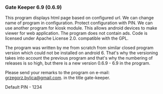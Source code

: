 ### Gate Keeper 6.9 (0.6.9)

This program displays html page based on configured url.
We can change name of program in configuration.
Protect configuration with PIN.
We can use another program for kiosk module.
This allows android devices to make viewer for web application.
The program does not contain ads.
Code is licensed under Apache License 2.0. compatible with the GPL.

The program was written by me from scratch from similar closed program version which could not be installed on android 6. That's why the versioning takes into account the previous program and that's why the numbering of releases is so high, but there is a new version 0.6.9 - 6.9 in the program.

Please send your remarks to the program on e-mail: grzegorz.bylica@gmail.com.
in the title gate-keeper.

Default PIN - 1234